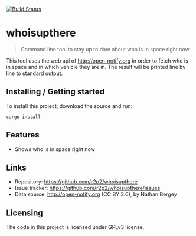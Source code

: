 [![Build Status](https://travis-ci.org/r2p2/whoisupthere.svg?branch=master)](https://travis-ci.org/r2p2/whoisupthere)

# whoisupthere
> Command line tool to stay up to date about who is in space right now.

This tool uses the web api of http://open-notify.org in order to fetch who
is in space and in which vehicle they are in. The result will be printed
line by line to standard output.

## Installing / Getting started

To install this project, download the source and run:

```shell
cargo install
```
## Features

* Shows who is in space right now

## Links

- Repository: https://github.com/r2p2/whoisupthere
- Issue tracker: https://github.com/r2p2/whoisupthere/issues
- Data source: http://open-notify.org (CC BY 3.0), by Nathan Bergey

## Licensing

The code in this project is licensed under GPLv3 license.
